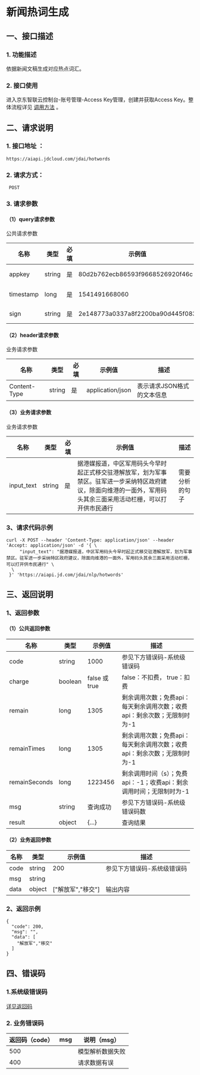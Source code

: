 # 新闻热词生成

## 一、接口描述

### 1. 功能描述

依据新闻文稿生成对应热点词汇。

### 2. 接口使用

进入京东智联云控制台-账号管理-Access Key管理，创建并获取Access Key。整体流程详见 [调用方法](https://docs.jdcloud.com/cn/common-declaration/api/call-methods) 。

## 二、请求说明

### 1. 接口地址 ：

```
https://aiapi.jdcloud.com/jdai/hotwords
```

### 2. 请求方式：

```
 POST
```

### 3. 请求参数

#### （1）query请求参数

公共请求参数

| 名称      | 类型   | 必填 | 示例值                           | 描述                                           |
| --------- | ------ | ---- | -------------------------------- | ---------------------------------------------- |
| appkey    | string | 是   | 80d2b762ecb86593f9668526920f46c  | 您的appkey，可在买家中心控制台中获             |
| timestamp | long   | 是   | 1541491668060                    | 请求的时间戳，精确到毫秒，timestamp有效期5分钟 |
| sign      | string | 是   | 2e148773a0337a8f2200ba90d445f083 | 签名，根据规则MD5(sectetkey+timestamp)         |

#### （2）header请求参数

业务请求参数

| 名称         | 类型   | 必填 | 示例值           | 描述                       |
| ------------ | ------ | ---- | ---------------- | -------------------------- |
| Content-Type | string | 是   | application/json | 表示请求JSON格式的文本信息 |

#### （3）业务请求参数

业务请求参数

| 名称       | 类型   | 必填 | 示例值                                                       | 描述           |
| ---------- | ------ | ---- | ------------------------------------------------------------ | -------------- |
| input_text | string | 是   | 据港媒报道，中区军用码头今早时起正式移交驻港解放军，划为军事禁区。驻军进一步采纳特区政府建议，除面向维港的一面外，军用码头其余三面采用活动栏栅，可以打开供市民通行 | 需要分析的句子 |

### 3、请求代码示例

```
curl -X POST --header 'Content-Type: application/json' --header 'Accept: application/json' -d '{ \ 
     "input_text": "据港媒报道，中区军用码头今早时起正式移交驻港解放军，划为军事禁区。驻军进一步采纳特区政府建议，除面向维港的一面外，军用码头其余三面采用活动栏栅，可以打开供市民通行" \ 
  \ 
 }' 'https://aiapi.jd.com/jdai/nlp/hotwords'
```

## 三、返回说明

### 1、返回参数

#### （1）公共返回参数

| 名称          | 类型    | 示例值        | 描述                                                         |
| ------------- | ------- | ------------- | ------------------------------------------------------------ |
| code          | string  | 1000          | 参见下方错误码-系统级错误码                                  |
| charge        | boolean | false 或 true | false：不扣费， true：扣费                                   |
| remain        | long    | 1305          | 剩余调用次数；免费api：每天剩余调用次数；收费api：剩余次数；无限制时为-1 |
| remainTimes   | long    | 1305          | 剩余调用次数；免费api：每天剩余调用次数；收费api：剩余次数；无限制时为-1 |
| remainSeconds | long    | 1223456       | 剩余调用时间（s）；免费api：-1；收费api：剩余调用时间；无限制时为-1 |
| msg           | string  | 查询成功      | 参见下方错误码-系统级错误码数                                |
| result        | object  | {...}         | 查询结果                                                     |

#### （2）业务返回参数

| 名称 | 类型   | 示例值            | 描述                        |
| ---- | ------ | ----------------- | --------------------------- |
| code | string | 200               | 参见下方错误码-系统级错误码 |
| msg  | string |                   |                             |
| data | object | ["解放军","移交"] | 输出内容                    |

### 2、返回示例

```
{
  "code": 200,
  "msg": "",
  "data": [
    "解放军","移交"
  ]
}
```

## 四、错误码

### 1.系统级错误码

[详见返回码](https://aidoc.jd.com/user/returncode.html)

### 2. 业务错误码

| 返回码（code） | msg  | 说明（msg）      |
| -------------- | ---- | ---------------- |
| 500            |      | 模型解析数据失败 |
| 400            |      | 请求数据有误     |